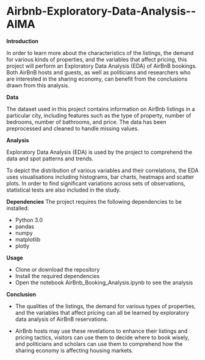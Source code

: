 # Airbnb-Exploratory-Data-Analysis--AlMA
**Introduction**

In order to learn more about the characteristics of the listings, the demand for various kinds of properties, and the variables that affect pricing, this project will perform an Exploratory Data Analysis (EDA) of AirBnB bookings. Both AirBnB hosts and guests, as well as politicians and researchers who are interested in the sharing economy, can benefit from the conclusions drawn from this analysis.

**Data**

The dataset used in this project contains information on AirBnb listings in a particular city, including features such as the type of property, number of bedrooms, number of bathrooms, and price. The data has been preprocessed and cleaned to handle missing values.

**Analysis**

Exploratory Data Analysis (EDA) is used by the project to comprehend the data and spot patterns and trends.

To depict the distribution of various variables and their correlations, the EDA uses visualisations including histograms, bar charts, heatmaps and scatter plots. In order to find significant variations across sets of observations, statistical tests are also included in the study.

**Dependencies**
The project requires the following dependencies to be installed:

* Python 3.0
* pandas
* numpy
* matplotlib
* plotly

**Usage**
* Clone or download the repository
* Install the required dependencies
* Open the notebook AirBnb_Booking_Analysis.ipynb to see the analysis

**Conclusion**
* The qualities of the listings, the demand for various types of properties, and the variables that affect pricing can all be learned by exploratory data analysis of   AirBnB reservations.

* AirBnb hosts may use these revelations to enhance their listings and pricing tactics, visitors can use them to decide where to book wisely, and politicians and     scholars can use them to comprehend how the sharing economy is affecting housing markets.
